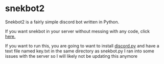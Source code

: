 # snekbot2
Snekbot2 is a fairly simple discord bot written in Python.

If you want snekbot in your server without messing with any code, click <a href="https://goo.gl/xqfKWn"> here.</a>

If you want to run this, you are going to want to install <a href="https://github.com/Rapptz/discord.py">discord.py</a> and have a text file named key.txt in the same directory as snekbot.py
I ran into some issues with the server so I will likely not be updating this anymore
